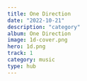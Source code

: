 ```yaml
---
title: One Direction
date: "2022-10-21"
description: "category"
album: One Direction
image: 1d-cover.png
hero: 1d.png
track: 1
category: music
type: hub
---
```

